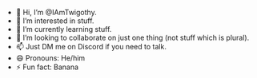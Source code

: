 - 👋 Hi, I’m @IAmTwigothy.
- 👀 I’m interested in stuff.
- 🌱 I’m currently learning stuff.
- 💞️ I’m looking to collaborate on just one thing (not stuff which is plural).
- 📫 Just DM me on Discord if you need to talk.
- 😄 Pronouns: He/him
- ⚡ Fun fact: Banana

